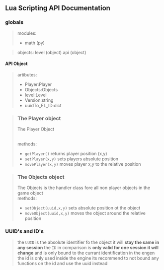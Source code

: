 ## Lua Scripting API Documentation

### globals

> modules:
>* math (py)

> objects:
> level (object)
> api (object)
> 
> 

#### API Object
> artibutes:
> * Player:Player
> * Objects:Objects
> * level:Level
> * Version:string
> * uuidTo_EL_ID:dict
> 

> ### The Player object
> The Player Object
> 
> <br>methods:
> * `getPlayer()` returns player position (x,y)
> * `setPlayer(x,y)` sets players absolute position
> * `movePlayer(x,y)` moves player x,y to the relative position


> ### The Objects object
> The Objects is the handler class fore all non player objects in the game object
> <br>methods:
> * `setObject(uuid,x,y)` sets absolute position ot the object
> * `moveObject(uuid,x,y)` moves the object around the relative position




### UUID's and ID's
> the `UUID` is the absolute identifier fo the object it will **stay the same in any session**
> the `ID` in comparison is **only valid for one session it will change** and is only bound to the currant identification in the engen
> the id is only used inside the engine its recommend to not bound any functions on the id and use the uuid instead
> 

